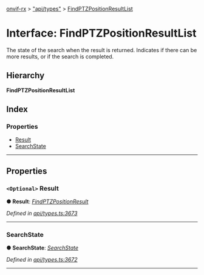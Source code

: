 [onvif-rx](../README.md) > ["api/types"](../modules/_api_types_.md) > [FindPTZPositionResultList](../interfaces/_api_types_.findptzpositionresultlist.md)

# Interface: FindPTZPositionResultList

The state of the search when the result is returned. Indicates if there can be more results, or if the search is completed.

## Hierarchy

**FindPTZPositionResultList**

## Index

### Properties

* [Result](_api_types_.findptzpositionresultlist.md#result)
* [SearchState](_api_types_.findptzpositionresultlist.md#searchstate)

---

## Properties

<a id="result"></a>

### `<Optional>` Result

**● Result**: *[FindPTZPositionResult](_api_types_.findptzpositionresult.md)*

*Defined in [api/types.ts:3673](https://github.com/patrickmichalina/onvif-rx/blob/f117e44/src/api/types.ts#L3673)*

___
<a id="searchstate"></a>

###  SearchState

**● SearchState**: *[SearchState](../enums/_api_types_.searchstate.md)*

*Defined in [api/types.ts:3672](https://github.com/patrickmichalina/onvif-rx/blob/f117e44/src/api/types.ts#L3672)*

___

